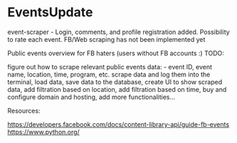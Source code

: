 ﻿# EventsUpdate
event-scraper - Login, comments, and profile registration added. Possibility to rate each event. FB/Web scraping has not been implemented yet

Public events overview for FB haters (users without FB accounts :) TODO:

figure out how to scrape relevant public events data: - event ID, event name, location, time, program, etc. scrape data and log them into the terminal, load data, save data to the database, create UI to show scraped data, add filtration based on location, add filtration based on time, buy and configure domain and hosting, add more functionalities...

Resources:

https://developers.facebook.com/docs/content-library-api/guide-fb-events https://www.python.org/
